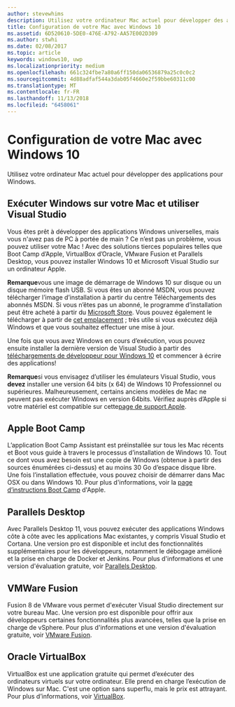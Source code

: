 ```yaml
---
author: stevewhims
description: Utilisez votre ordinateur Mac actuel pour développer des applications pour Windows.
title: Configuration de votre Mac avec Windows 10
ms.assetid: 6D520610-5DE0-476E-A792-AA57E002D309
ms.author: stwhi
ms.date: 02/08/2017
ms.topic: article
keywords: windows10, uwp
ms.localizationpriority: medium
ms.openlocfilehash: 661c324fbe7a80a6ff150da06536879a25c0c0c2
ms.sourcegitcommit: 4d88adfaf544a3dab05f4660e2f59bbe60311c00
ms.translationtype: MT
ms.contentlocale: fr-FR
ms.lasthandoff: 11/13/2018
ms.locfileid: "6458061"
---
```

# <a name="setting-up-your-mac-with-windows-10"></a>Configuration de votre Mac avec Windows 10


Utilisez votre ordinateur Mac actuel pour développer des applications pour Windows.

## <a name="run-windows-on-your-mac-and-use-visual-studio"></a>Exécuter Windows sur votre Mac et utiliser Visual Studio

Vous êtes prêt à développer des applications Windows universelles, mais vous n'avez pas de PC à portée de main ? Ce n’est pas un problème, vous pouvez utiliser votre Mac ! Avec des solutions tierces populaires telles que Boot Camp d’Apple, VirtualBox d’Oracle, VMware Fusion et Parallels Desktop, vous pouvez installer Windows 10 et Microsoft Visual Studio sur un ordinateur Apple.

**Remarque**vous une image de démarrage de Windows 10 sur disque ou un disque mémoire flash USB. Si vous êtes un abonné MSDN, vous pouvez télécharger l’image d’installation à partir du centre Téléchargements des abonnés MSDN. Si vous n’êtes pas un abonné, le programme d’installation peut être acheté à partir du [Microsoft Store](http://apps.microsoft.com/windows/app). Vous pouvez également le télécharger à partir de [cet emplacement](http://go.microsoft.com/fwlink/?LinkId=623906) ; très utile si vous exécutez déjà Windows et que vous souhaitez effectuer une mise à jour.

Une fois que vous avez Windows en cours d’exécution, vous pouvez ensuite installer la dernière version de Visual Studio à partir des [téléchargements de développeur pour Windows 10](https://developer.microsoft.com/en-us/windows/downloads) et commencer à écrire des applications!

**Remarque**si vous envisagez d’utiliser les émulateurs Visual Studio, vous **devez** installer une version 64 bits (x 64) de Windows 10 Professionnel ou supérieures. Malheureusement, certains anciens modèles de Mac ne peuvent pas exécuter Windows en version 64bits. Vérifiez auprès d’Apple si votre matériel est compatible sur cette[page de support Apple](http://go.microsoft.com/fwlink/p/?LinkID=397959).

## <a name="apple-boot-camp"></a>Apple Boot Camp

L’application Boot Camp Assistant est préinstallée sur tous les Mac récents et Boot vous guide à travers le processus d’installation de Windows 10. Tout ce dont vous avez besoin est une copie de Windows (obtenue à partir des sources énumérées ci-dessus) et au moins 30 Go d’espace disque libre. Une fois l’installation effectuée, vous pouvez choisir de démarrer dans Mac OSX ou dans Windows 10. Pour plus d'informations, voir la [page d’instructions Boot Camp](http://go.microsoft.com/fwlink/?LinkId=623912) d'Apple.

## <a name="parallels-desktop"></a>Parallels Desktop

Avec Parallels Desktop 11, vous pouvez exécuter des applications Windows côte à côte avec les applications Mac existantes, y compris Visual Studio et Cortana. Une version pro est disponible et inclut des fonctionnalités supplémentaires pour les développeurs, notamment le débogage amélioré et la prise en charge de Docker et Jenkins. Pour plus d'informations et une version d'évaluation gratuite, voir [Parallels Desktop](http://go.microsoft.com/fwlink/p/?LinkId=281827).

## <a name="vmware-fusion"></a>VMWare Fusion

Fusion 8 de VMware vous permet d'exécuter Visual Studio directement sur votre bureau Mac. Une version pro est disponible pour offrir aux développeurs certaines fonctionnalités plus avancées, telles que la prise en charge de vSphere. Pour plus d'informations et une version d'évaluation gratuite, voir [VMware Fusion](http://go.microsoft.com/fwlink/p/?LinkId=281826).

## <a name="oracle-virtualbox"></a>Oracle VirtualBox

VirtualBox est une application gratuite qui permet d’exécuter des ordinateurs virtuels sur votre ordinateur. Elle prend en charge l’exécution de Windows sur Mac. C'est une option sans superflu, mais le prix est attrayant. Pour plus d’informations, voir [VirtualBox](http://go.microsoft.com/fwlink/p/?LinkId=280599).

